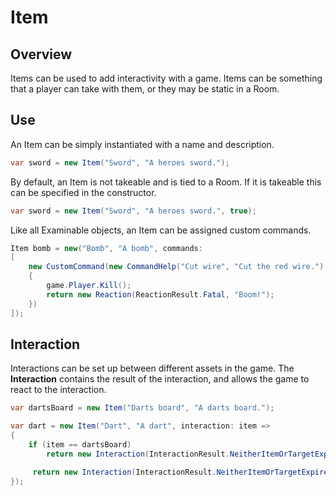﻿# Item

## Overview

Items can be used to add interactivity with a game. Items can be something that a player can take with them, or they may be static in a Room.

## Use

An Item can be simply instantiated with a name and description.

```csharp
var sword = new Item("Sword", "A heroes sword.");
```

By default, an Item is not takeable and is tied to a Room. If it is takeable this can be specified in the constructor.

```csharp
var sword = new Item("Sword", "A heroes sword.", true);
```

Like all Examinable objects, an Item can be assigned custom commands.

```csharp
Item bomb = new("Bomb", "A bomb", commands:
[
    new CustomCommand(new CommandHelp("Cut wire", "Cut the red wire."), true, (game, args) =>
    {
        game.Player.Kill();
        return new Reaction(ReactionResult.Fatal, "Boom!");
    })
]);
```

## Interaction

Interactions can be set up between different assets in the game. The **Interaction** contains the result of the interaction, and allows the game to react to the interaction.

```csharp
var dartsBoard = new Item("Darts board", "A darts board.");

var dart = new Item("Dart", "A dart", interaction: item =>
{
    if (item == dartsBoard)
        return new Interaction(InteractionResult.NeitherItemOrTargetExpired, item, "The dart stuck in the darts board.");

     return new Interaction(InteractionResult.NeitherItemOrTargetExpired, item);
});
```